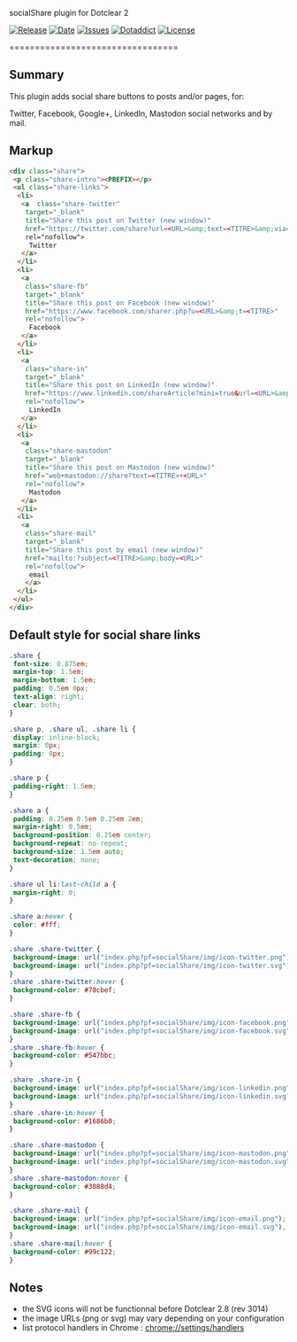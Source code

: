 socialShare plugin for Dotclear 2

[![Release](https://img.shields.io/github/v/release/franck-paul/socialShare)](https://github.com/franck-paul/socialShare/releases)
[![Date](https://img.shields.io/github/release-date/franck-paul/socialShare)](https://github.com/franck-paul/socialShare/releases)
[![Issues](https://img.shields.io/github/issues/franck-paul/socialShare)](https://github.com/franck-paul/socialShare/issues)
[![Dotaddict](https://img.shields.io/badge/dotaddict-official-green.svg)](https://plugins.dotaddict.org/dc2/details/socialShare)
[![License](https://img.shields.io/github/license/franck-paul/socialShare)](https://github.com/franck-paul/socialShare/blob/master/LICENSE)

=================================

Summary
-------

This plugin adds social share buttons to posts and/or pages, for:

Twitter, Facebook, Google+, LinkedIn, Mastodon social networks and by mail.

Markup
------

```html
<div class="share">
 <p class="share-intro"><PREFIX></p>
 <ul class="share-links">
  <li>
   <a  class="share-twitter"
    target="_blank"
    title="Share this post on Twitter (new window)"
    href="https://twitter.com/share?url=<URL>&amp;text=<TITRE>&amp;via="<TWITTER-ACCOUNT>"
    rel="nofollow">
     Twitter
   </a>
  </li>
  <li>
   <a
    class="share-fb"
    target="_blank"
    title="Share this post on Facebook (new window)"
    href="https://www.facebook.com/sharer.php?u=<URL>&amp;t=<TITRE>"
    rel="nofollow">
     Facebook
   </a>
  </li>
  <li>
   <a
    class="share-in"
    target="_blank"
    title="Share this post on LinkedIn (new window)"
    href="https://www.linkedin.com/shareArticle?mini=true&url=<URL>&amp;title=<TITRE>"
    rel="nofollow">
     LinkedIn
   </a>
  </li>
  <li>
   <a
    class="share-mastodon"
    target="_blank"
    title="Share this post on Mastodon (new window)"
    href="web+mastodon://share?text=<TITRE>+<URL>"
    rel="nofollow">
     Mastodon
   </a>
  </li>
  <li>
   <a
    class="share-mail"
    target="_blank"
    title="Share this post by email (new window)"
    href="mailto:?subject=<TITRE>&amp;body=<URL>"
    rel="nofollow">
     email
    </a>
  </li>
 </ul>
</div>
```

Default style for social share links
------------------------------------

```css
.share {
 font-size: 0.875em;
 margin-top: 1.5em;
 margin-bottom: 1.5em;
 padding: 0.5em 0px;
 text-align: right;
 clear: both;
}

.share p, .share ul, .share li {
 display: inline-block;
 margin: 0px;
 padding: 0px;
}

.share p {
 padding-right: 1.5em;
}

.share a {
 padding: 0.25em 0.5em 0.25em 2em;
 margin-right: 0.5em;
 background-position: 0.25em center;
 background-repeat: no-repeat;
 background-size: 1.5em auto;
 text-decoration: none;
}

.share ul li:last-child a {
 margin-right: 0;
}

.share a:hover {
 color: #fff;
}

.share .share-twitter {
 background-image: url("index.php?pf=socialShare/img/icon-twitter.png");
 background-image: url("index.php?pf=socialShare/img/icon-twitter.svg"), none;
}
.share .share-twitter:hover {
 background-color: #78cbef;
}

.share .share-fb {
 background-image: url("index.php?pf=socialShare/img/icon-facebook.png");
 background-image: url("index.php?pf=socialShare/img/icon-facebook.svg"), none;
}
.share .share-fb:hover {
 background-color: #547bbc;
}

.share .share-in {
 background-image: url("index.php?pf=socialShare/img/icon-linkedin.png");
 background-image: url("index.php?pf=socialShare/img/icon-linkedin.svg"), none;
}
.share .share-in:hover {
 background-color: #1686b0;
}

.share .share-mastodon {
 background-image: url("index.php?pf=socialShare/img/icon-mastodon.png");
 background-image: url("index.php?pf=socialShare/img/icon-mastodon.svg"), none;
}
.share .share-mastodon:hover {
 background-color: #3088d4;
}

.share .share-mail {
 background-image: url("index.php?pf=socialShare/img/icon-email.png");
 background-image: url("index.php?pf=socialShare/img/icon-email.svg"), none;
}
.share .share-mail:hover {
 background-color: #99c122;
}
```

Notes
-----

- the SVG icons will not be functionnal before Dotclear 2.8 (rev 3014)
- the image URLs (png or svg) may vary depending on your configuration
- list protocol handlers in Chrome : <chrome://settings/handlers>
